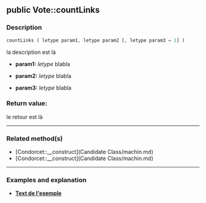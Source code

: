 ## public Vote::countLinks

### Description    

```php
countLinks ( letype param1, letype param2 [, letype param3 = 1] )
```

la description
est là    
- **param1:** *letype* blabla

- **param2:** *letype* blabla

- **param3:** *letype* blabla



### Return value:   

le retour
est là


---------------------------------------

### Related method(s)      

* [Condorcet::__construct](Candidate Class/machin.md)    
* [Condorcet::__construct](Candidate Class/machin.md)    

---------------------------------------

### Examples and explanation

* **[Text de l'exemple](link)**    
